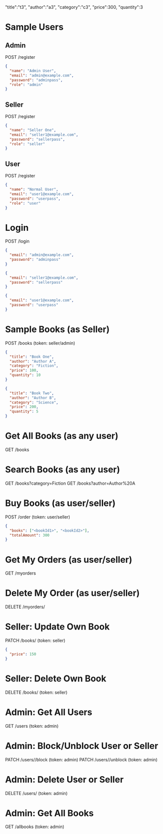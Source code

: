"title":"t3",
 "author":"a3",
 "category":"c3",
 "price":300,
 "quantity":3
 
# Sample Users

## Admin
POST /register
```json
{
  "name": "Admin User",
  "email": "admin@example.com",
  "password": "adminpass",
  "role": "admin"
}
```

## Seller
POST /register
```json
{
  "name": "Seller One",
  "email": "seller1@example.com",
  "password": "sellerpass",
  "role": "seller"
}
```

## User
POST /register
```json
{
  "name": "Normal User",
  "email": "user1@example.com",
  "password": "userpass",
  "role": "user"
}
```

# Login

POST /login
```json
{
  "email": "admin@example.com",
  "password": "adminpass"
}
```
```json
{
  "email": "seller1@example.com",
  "password": "sellerpass"
}
```
```json
{
  "email": "user1@example.com",
  "password": "userpass"
}
```

# Sample Books (as Seller)

POST /books (token: seller/admin)
```json
{
  "title": "Book One",
  "author": "Author A",
  "category": "Fiction",
  "price": 100,
  "quantity": 10
}
```
```json
{
  "title": "Book Two",
  "author": "Author B",
  "category": "Science",
  "price": 200,
  "quantity": 5
}
```

# Get All Books (as any user)
GET /books

# Search Books (as any user)
GET /books?category=Fiction
GET /books?author=Author%20A

# Buy Books (as user/seller)
POST /order (token: user/seller)
```json
{
  "books": ["<bookId1>", "<bookId2>"],
  "totalAmount": 300
}
```

# Get My Orders (as user/seller)
GET /myorders

# Delete My Order (as user/seller)
DELETE /myorders/<orderId>

# Seller: Update Own Book
PATCH /books/<bookId> (token: seller)
```json
{
  "price": 150
}
```

# Seller: Delete Own Book
DELETE /books/<bookId> (token: seller)

# Admin: Get All Users
GET /users (token: admin)

# Admin: Block/Unblock User or Seller
PATCH /users/<userId>/block (token: admin)
PATCH /users/<userId>/unblock (token: admin)

# Admin: Delete User or Seller
DELETE /users/<userId> (token: admin)

# Admin: Get All Books
GET /allbooks (token: admin)